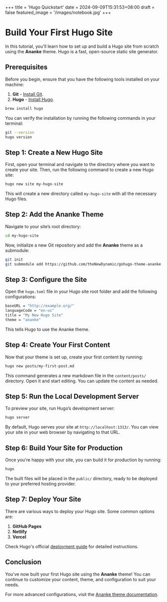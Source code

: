 +++
title = 'Hugo Quickstart'
date = 2024-09-09T15:31:53+08:00
draft = false
featured_image = '/images/notebook.jpg'
+++

# Build Your First Hugo Site

In this tutorial, you'll learn how to set up and build a Hugo site from scratch using the **Ananke** theme. Hugo is a fast, open-source static site generator.

## Prerequisites

Before you begin, ensure that you have the following tools installed on your machine:

1. **Git** - [Install Git](https://git-scm.com/book/en/v2/Getting-Started-Installing-Git).
2. **Hugo** - [Install Hugo](https://gohugo.io/getting-started/installing/).

```bash
brew install hugo
```

You can verify the installation by running the following commands in your terminal:

```bash
git --version
hugo version
```

## Step 1: Create a New Hugo Site

First, open your terminal and navigate to the directory where you want to create your site. Then, run the following command to create a new Hugo site:

```bash
hugo new site my-hugo-site
```

This will create a new directory called `my-hugo-site` with all the necessary Hugo files.

## Step 2: Add the Ananke Theme

Navigate to your site’s root directory:

```bash
cd my-hugo-site
```

Now, initialize a new Git repository and add the **Ananke** theme as a submodule:

```bash
git init
git submodule add https://github.com/theNewDynamic/gohugo-theme-ananke.git themes/ananke
```


## Step 3: Configure the Site

Open the `hugo.toml` file in your Hugo site root folder and add the following configurations:

```bash
baseURL = "http://example.org/"
languageCode = "en-us"
title = "My New Hugo Site"
theme = "ananke"
```

This tells Hugo to use the Ananke theme.

## Step 4: Create Your First Content

Now that your theme is set up, create your first content by running:

```bash
hugo new posts/my-first-post.md
```

This command generates a new markdown file in the `content/posts/` directory. Open it and start editing. You can update the content as needed.

## Step 5: Run the Local Development Server

To preview your site, run Hugo’s development server:

```bash
hugo server
```

By default, Hugo serves your site at `http://localhost:1313/`. You can view your site in your web browser by navigating to that URL.

## Step 6: Build Your Site for Production

Once you're happy with your site, you can build it for production by running:

```bash
hugo
```

The built files will be placed in the `public/` directory, ready to be deployed to your preferred hosting provider.

## Step 7: Deploy Your Site

There are various ways to deploy your Hugo site. Some common options are:

1. **GitHub Pages**
2. **Netlify**
3. **Vercel**

Check Hugo's official [deployment guide](https://gohugo.io/hosting-and-deployment/) for detailed instructions.

## Conclusion

You’ve now built your first Hugo site using the **Ananke** theme! You can continue to customize your content, theme, and configuration to suit your needs.

For more advanced configurations, visit the [Ananke theme documentation](https://github.com/theNewDynamic/gohugo-theme-ananke).
